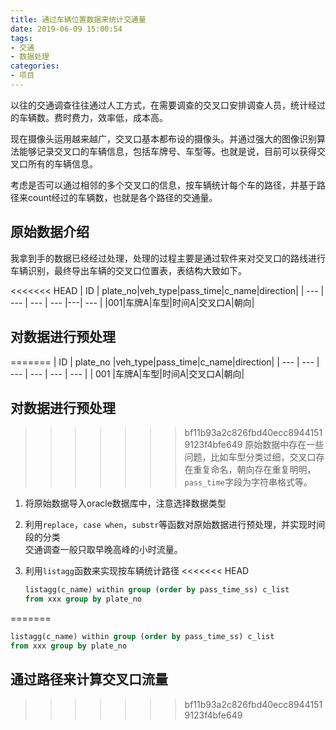 ```yaml
---
title: 通过车辆位置数据来统计交通量
date: 2019-06-09 15:00:54
tags: 
- 交通
- 数据处理
categories:
- 项目
---
```


以往的交通调查往往通过人工方式，在需要调查的交叉口安排调查人员，统计经过的车辆数。费时费力，效率低，成本高。  

现在摄像头运用越来越广，交叉口基本都布设的摄像头。并通过强大的图像识别算法能够记录交叉口的车辆信息，包括车牌号、车型等。也就是说，目前可以获得交叉口所有的车辆信息。

考虑是否可以通过相邻的多个交叉口的信息，按车辆统计每个车的路径，并基于路径来count经过的车辆数，也就是各个路径的交通量。

<!-- more -->

## 原始数据介绍

我拿到手的数据已经经过处理，处理的过程主要是通过软件来对交叉口的路线进行车辆识别，最终导出车辆的交叉口位置表，表结构大致如下。

<<<<<<< HEAD
| ID | plate_no|veh_type|pass_time|c_name|direction|
| --- | --- | --- | --- |---| --- |
|001|车牌A|车型|时间A|交叉口A|朝向|

## 对数据进行预处理

=======
| ID | plate_no |veh_type|pass_time|c_name|direction|
| --- | --- | --- | --- | --- | --- |
| 001 |车牌A|车型|时间A|交叉口A|朝向|

## 对数据进行预处理

>>>>>>> bf11b93a2c826fbd40ecc89441519123f4bfe649
原始数据中存在一些问题，比如车型分类过细，交叉口存在重复命名，朝向存在重复明明，`pass_time`字段为字符串格式等。

1. 将原始数据导入oracle数据库中，注意选择数据类型
2. 利用`replace`，`case when`，`substr`等函数对原始数据进行预处理，并实现时间段的分类  
交通调查一般只取早晚高峰的小时流量。
3. 利用`listagg`函数来实现按车辆统计路径
<<<<<<< HEAD

    ```sql
    listagg(c_name) within group (order by pass_time_ss) c_list
    from xxx group by plate_no
    ```
=======

```sql
listagg(c_name) within group (order by pass_time_ss) c_list
from xxx group by plate_no
```

## 通过路径来计算交叉口流量
>>>>>>> bf11b93a2c826fbd40ecc89441519123f4bfe649
